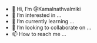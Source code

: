 - 👋 Hi, I’m @Kamalnathvalmiki
- 👀 I’m interested in ...
- 🌱 I’m currently learning ...
- 💞️ I’m looking to collaborate on ...
- 📫 How to reach me ...

<!---
Kamalnathvalmiki/Kamalnathvalmiki is a ✨ special ✨ repository because its `README.md` (this file) appears on your GitHub profile.
You can click the Preview link to take a look at your changes.
--->
